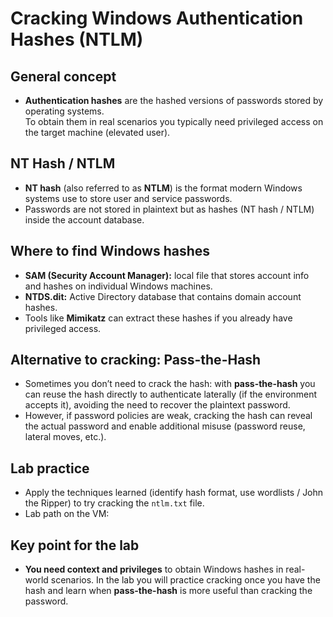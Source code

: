 # Cracking Windows Authentication Hashes (NTLM)

## General concept
- **Authentication hashes** are the hashed versions of passwords stored by operating systems.  
  To obtain them in real scenarios you typically need privileged access on the target machine (elevated user).

## NT Hash / NTLM
- **NT hash** (also referred to as **NTLM**) is the format modern Windows systems use to store user and service passwords.  
- Passwords are not stored in plaintext but as hashes (NT hash / NTLM) inside the account database.

## Where to find Windows hashes
- **SAM (Security Account Manager):** local file that stores account info and hashes on individual Windows machines.  
- **NTDS.dit:** Active Directory database that contains domain account hashes.  
- Tools like **Mimikatz** can extract these hashes if you already have privileged access.

## Alternative to cracking: Pass-the-Hash
- Sometimes you don’t need to crack the hash: with **pass-the-hash** you can reuse the hash directly to authenticate laterally (if the environment accepts it), avoiding the need to recover the plaintext password.  
- However, if password policies are weak, cracking the hash can reveal the actual password and enable additional misuse (password reuse, lateral moves, etc.).

## Lab practice
- Apply the techniques learned (identify hash format, use wordlists / John the Ripper) to try cracking the `ntlm.txt` file.  
- Lab path on the VM:


## Key point for the lab
- **You need context and privileges** to obtain Windows hashes in real-world scenarios. In the lab you will practice cracking once you have the hash and learn when **pass-the-hash** is more useful than cracking the password.

